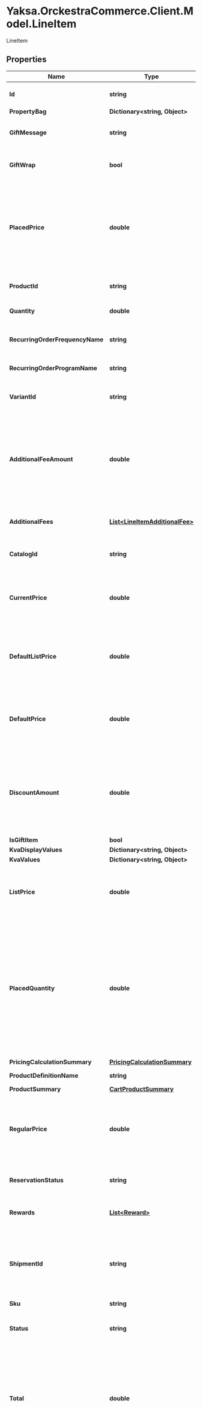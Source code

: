 # Yaksa.OrckestraCommerce.Client.Model.LineItem
LineItem

## Properties

Name | Type | Description | Notes
------------ | ------------- | ------------- | -------------
**Id** | **string** | The unique identifier of the entity. | 
**PropertyBag** | **Dictionary&lt;string, Object&gt;** |  | [optional] 
**GiftMessage** | **string** | if the product is to be gift-wrapped, a message to be written on it. | [optional] 
**GiftWrap** | **bool** | whether or not the item will wrapped in a gift presentation. | [optional] 
**PlacedPrice** | **double** | Gets or sets the placed price of the line item at the moment the cart was submitted either on order creation or order modification. This value is set automatically by the system. | [optional] 
**ProductId** | **string** | The unique identifier of the product. | 
**Quantity** | **double** | The number of items bought for this Product. | 
**RecurringOrderFrequencyName** | **string** | the name of the recurring order program frequency. | [optional] 
**RecurringOrderProgramName** | **string** | the name of the recurring order program. | [optional] 
**VariantId** | **string** | The unique identifier of the product variant, if there is one. | [optional] 
**AdditionalFeeAmount** | **double** | The amount for all line item additional fees applied to this line item. This value is usually computed during the workflow execution. When null, indicates that the value has not been calculated. | [optional] 
**AdditionalFees** | [**List&lt;LineItemAdditionalFee&gt;**](LineItemAdditionalFee.md) | The collection of additional fees to apply on this line item. | [optional] 
**CatalogId** | **string** | The unique identifier of the catalog where the product belongs. | 
**CurrentPrice** | **double** | The price for one instance of the item (quantity &#x3D; 1), at the moment that the item is to be processed by the workflow. | [optional] 
**DefaultListPrice** | **double** | The default price for one instance of the item (quantity &#x3D; 1), at the moment that the item is to be processed by the workflow. | [optional] 
**DefaultPrice** | **double** | The default price for one instance of the item (quantity &#x3D; 1), at the moment that the item is to be processed by the workflow. | [optional] 
**DiscountAmount** | **double** | The amount for all discounts applied to this line item. This value is usually computed during the workflow execution. When null, indicates that the value has not been calculated. | [optional] 
**IsGiftItem** | **bool** | item is a gift | [optional] 
**KvaDisplayValues** | **Dictionary&lt;string, Object&gt;** |  | [optional] 
**KvaValues** | **Dictionary&lt;string, Object&gt;** |  | [optional] 
**ListPrice** | **double** | The price for one instance of the item (quantity &#x3D; 1), at the moment that the item is to be processed by the workflow. | [optional] 
**PlacedQuantity** | **double** | The placed quantity of product to purchase at the moment the cart was submitted either on order creation or order modification. This value is set automatically by the system. A decimal number can be used for products sold with a unit of measure (pounds, kilos, etc.). | [optional] 
**PricingCalculationSummary** | [**PricingCalculationSummary**](PricingCalculationSummary.md) |  | [optional] 
**ProductDefinitionName** | **string** | the product definition name. | [optional] 
**ProductSummary** | [**CartProductSummary**](CartProductSummary.md) |  | [optional] 
**RegularPrice** | **double** | The current regular price for one instance of the item (quantity &#x3D; 1), at the moment that the item is to be processed by the workflow. | [optional] 
**ReservationStatus** | **string** | The LineItem inventory reservation status. | [optional] 
**Rewards** | [**List&lt;Reward&gt;**](Reward.md) | The collection of RewardDefinitions to apply on this line item. | [optional] 
**ShipmentId** | **string** | The unique identifier of the shipment to use for this item. The shipment reference must be available within the same cart or order. | [optional] 
**Sku** | **string** | The LineItem Sku | [optional] 
**Status** | **string** | The LineItem status, according to the LineItemStatus lookup. | [optional] 
**Total** | **double** | The total amount for this line item, including discounts (list price * quantity - discounts). This value is usually computed during the workflow execution. When null, indicates that the value has not been calculated. | [optional] 
**TotalWithoutDiscount** | **double** | The total amount for this line item, including discounts (list price * quantity - discounts). This value is usually computed during the workflow execution. When null, indicates that the value has not been calculated. | [optional] 

[[Back to Model list]](../README.md#documentation-for-models) [[Back to API list]](../README.md#documentation-for-api-endpoints) [[Back to README]](../README.md)

